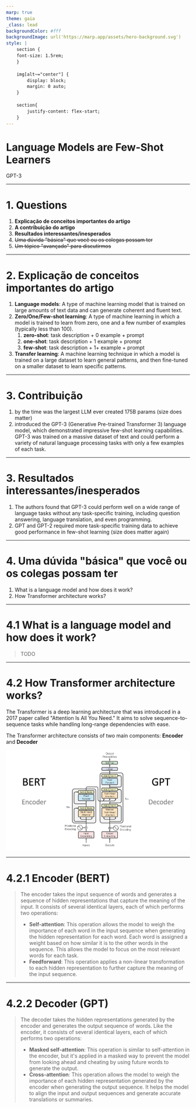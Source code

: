 ```yaml
---
marp: true
theme: gaia
_class: lead
backgroundColor: #fff
backgroundImage: url('https://marp.app/assets/hero-background.svg')
style: |
    section {
    font-size: 1.5rem;
    }

    img[alt~="center"] {
        display: block;
        margin: 0 auto;
    }

    section{
        justify-content: flex-start;
    }
---
```


# Language Models are Few-Shot Learners

GPT-3

---
<!-- paginate: true -->

# 1. Questions

1. **Explicação de conceitos importantes do artigo**
2. **A contribuição do artigo**
3. **Resultados interessantes/inesperados**
4. ~~Uma dúvida "básica" que você ou os colegas possam ter~~
5. ~~Um tópico "avançado" para discutirmos~~

---

# 2. Explicação de conceitos importantes do artigo

1. **Language models**: A type of machine learning model that is trained on large amounts of text data and can generate coherent and fluent text.
2. **Zero/One/Few-shot learning**: A type of machine learning in which a model is trained to learn from zero, one and a few number of examples (typically less than 100).
   1. **zero-shot**: task description + 0 example + prompt
   2. **one-shot**: task description + 1 example + prompt
   3. **few-shot**: task description + 1+ example + prompt
3. **Transfer learning**: A machine learning technique in which a model is trained on a large dataset to learn general patterns, and then fine-tuned on a smaller dataset to learn specific patterns.

---

# 3. Contribuição

1. by the time was the largest LLM ever created 175B params (size does matter)
2. introduced the GPT-3 (Generative Pre-trained Transformer 3) language model, which demonstrated impressive few-shot learning capabilities. GPT-3 was trained on a massive dataset of text and could perform a variety of natural language processing tasks with only a few examples of each task.

---

# 3. Resultados interessantes/inesperados

1. The authors found that GPT-3 could perform well on a wide range of language tasks without any task-specific training, including question answering, language translation, and even programming.
2. GPT and GPT-2 required more task-specific training data to achieve good performance in few-shot learning (size does matter again)

---

# 4. Uma dúvida "básica" que você ou os colegas possam ter

1. What is a language model and how does it work?
2. How Transformer architecture works?

---

# 4.1 What is a language model and how does it work?

> TODO

---

# 4.2 How Transformer architecture works?


The Transformer is a deep learning architecture that was introduced in a 2017 paper called "Attention Is All You Need." It aims to solve sequence-to-sequence tasks while handling long-range dependencies with ease.

The Transformer architecture consists of two main components: **Encoder** and **Decoder**

<!-- ![bg right:50% w:800 h:400 center](transformers.png) -->
<!-- ![w:800 h:400 center](transformers.png) -->
![bg right:50% 95%](transformers.png)

---

# 4.2.1 Encoder (BERT)

> The encoder takes the input sequence of words and generates a sequence of hidden representations that capture the meaning of the input. It consists of several identical layers, each of which performs two operations:
>
> - **Self-attention**: This operation allows the model to weigh the importance of each word in the input sequence when generating the hidden representation for each word. Each word is assigned a weight based on how similar it is to the other words in the sequence. This allows the model to focus on the most relevant words for each task.
> - **Feedforward**: This operation applies a non-linear transformation to each hidden representation to further capture the meaning of the input sequence.

---

# 4.2.2 Decoder (GPT)

> The decoder takes the hidden representations generated by the encoder and generates the output sequence of words. Like the encoder, it consists of several identical layers, each of which performs two operations:
>
> - **Masked self-attention**: This operation is similar to self-attention in the encoder, but it's applied in a masked way to prevent the model from looking ahead and cheating by using future words to generate the output.
> - **Cross-attention**: This operation allows the model to weigh the importance of each hidden representation generated by the encoder when generating the output sequence. It helps the model to align the input and output sequences and generate accurate translations or summaries.
